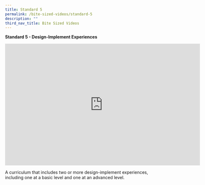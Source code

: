 ```yaml
---
title: Standard 5
permalink: /bite-sized-videos/standard-5
description: ""
third_nav_title: Bite Sized Videos
---
```

**Standard 5 - Design-Implement Experiences**

<iframe width="640" height="400" src="https://www.youtube.com/embed/dY-XjCreEqA" title="YouTube video player" frameborder="0" allow="accelerometer; autoplay; clipboard-write; encrypted-media; gyroscope; picture-in-picture" allowfullscreen></iframe>

A curriculum that includes two or more design-implement experiences, including one at a basic level and one at an advanced level.